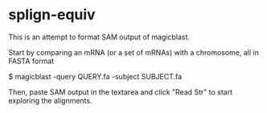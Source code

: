 # splign-equiv
This is an attempt to format SAM output of magicblast.

Start by comparing an mRNA (or a set of mRNAs) with a chromosome, all in FASTA format

$ magicblast -query QUERY.fa -subject SUBJECT.fa

Then, paste SAM output in the textarea and click "Read Str" to start exploring the alignments.
